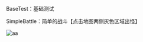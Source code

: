 BaseTest：基础测试

SimpleBattle：简单的战斗【点击地图两侧灰色区域出怪】

![aa](https://github.com/jjinglover/Unity3dDemos/assets/26077453/17e2c823-4004-4348-bd35-6054a81870f6)

